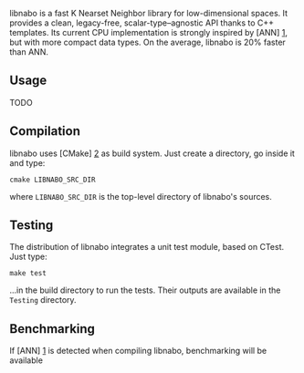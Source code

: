 libnabo is a fast K Nearset Neighbor library for low-dimensional spaces.
It provides a clean, legacy-free, scalar-type–agnostic API thanks to C++ templates.
Its current CPU implementation is strongly inspired by [ANN] [1], but with more compact data types.
On the average, libnabo is 20% faster than ANN.

Usage
-----

TODO

Compilation
-----------

libnabo uses [CMake] [2] as build system.
Just create a directory, go inside it and type:

	cmake LIBNABO_SRC_DIR
    
where `LIBNABO_SRC_DIR` is the top-level directory of libnabo's sources.

Testing
-------

The distribution of libnabo integrates a unit test module, based on CTest.
Just type:

	make test
   
...in the build directory to run the tests.
Their outputs are available in the `Testing` directory.

Benchmarking
------------

If [ANN] [1] is detected when compiling libnabo, benchmarking will be available

[1]: http://www.cs.umd.edu/~mount/ANN/
[2]: http://www.cmake.org/


